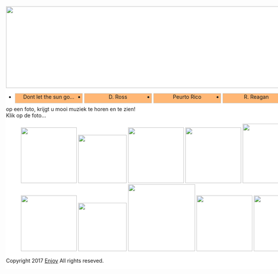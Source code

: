 <html lang="en">

<head>
<title> WEBSITE IN NOTEPAD</title>

<link rel="stylesheet" type="text/css" href="css/legend.css"/>
<style> type="text/css3">
body{
font-family: 'lucida-grande' , tahoma , verdana , arian , sans-serif;
background-color:#B5B11D;
}
#container{
width:1180px;
margin:0 auto;
padding:1px;
background-color:#fff;
}

#navigation{
height:60px;
border:3px solid #e3e3e3;
margin-top:5px;
background-image:url(../image/08.jpg);
}

ul#navmenu{
list-style-type:none;
font-size:16px;
}
ul#navmenu li{
width=200px;
text-align:center;
float:left;
margin-right:4px;
}
ul#navmenu a {
text-decoration:none;
display:block;
width:180px;
height:25px;
background-color:#FFB775;
border:1px solid #ccc;
border-radius: 1px;
}
#banner{

}

#content-area{
float:left;
width:100px
margin:20px 0 20px 0;
padding:10px;
border:3px solid #e3e3e3;
color:white
}

.imgLeft{
float:left;
margin:0px 10px 10px 0;
padding:5px;
}

.imgRight{
float:right;
margin:0px 10px 10px 0;
padding:5px;
}

#sidebar{
float:left;
width:1155px;
margin:50px 10px 50px 10px;
border:3px solid #e3e3e3;
}

#footer{

clear:both;
width:auto;
height:20px;
padding:20px;
background-image:url(../image/08.jpg);
color:blue;
text-align:center;
}
</style>

</head>
<body>
<div id ="container">  
<div> <img src="http://www.odbornecasopisy.cz/imagesold/e1206481.gif" height="220px" width="1480px" >
</div> 
<div id="navigation">

<ul id="navmenu">
<li> <a href="https://www.youtube.com/watch?v=RsKqMNDoR4o&list=RDRsKqMNDoR4o"> Dont let the sun go... </a></li>
<li> <a href="https://nl.wikipedia.org/wiki/Diana_Ross_(zangeres)"> D. Ross</a></li>
<li> <a href="http://www.seepuertorico.com/"> Peurto Rico </a></li>
<li> <a href="https://en.wikipedia.org/wiki/Ronald_Reagan_Presidential_Library"> R. Reagan </a></li>
<li> <a href="http://www.biography.com/people/pel%C3%A9-39221#synopsis"> Pelé </a></li>
<li> <a href="https://www.youtube.com/watch?v=drN314UIqVA"> Zamfir </a></li>

</ul>

</div>
<div id="banner"> </div>
<p>Als u klikt op een foto, krijgt u mooi muziek te horen en te zien!<br> Klik op de foto...  </p>
<div id="content_area">

<div id="sidebar">
<figure>
<a href="https://www.youtube.com/watch?v=JM_R1R28kLM">
<img src="http://previews.123rf.com/images/goodluz/goodluz1301/goodluz130100127/17161298-Cheerful-married-couple-standing-on-the-beach-Stock-Photo-wedding-bride-couple.jpg" width="150px"></a>

<a href="https://www.youtube.com/watch?v=YXnjy5YlDwk/">
<img src="http://www.fhotels.net/Admin/PHOTOS/Hotels/3153/3153_1_18.jpg" width="130px"></a>

<a href="https://www.youtube.com/watch?v=8kAU3B9Pi_U">
<img src="https://images.pexels.com/photos/201958/pexels-photo-201958.jpeg?w=940&h=650&auto=compress&cs=tinysrgb" width="150px"></a>

<a href="https://www.youtube.com/watch?v=1bGOgY1CmiU">
<img src="http://static.panoramio.com/photos/large/3904971.jpg" width="150px"></a>

<a href="https://www.youtube.com/watch?v=drN314UIqVA">
<img src="http://img.ezinemark.com/imagemanager2/files/30003693/2011/03/2011-03-28-10-20-04-10-colorful-flowers-carpet-in-the-keukenhof-park-jus.jpeg" width="160px"></a>


<a href="https://www.youtube.com/watch?v=_fHHI2T4KG8">
<img src="http://i.myegy.to/images/eb5a0492a4aa.original.jpeg" width="150px"></a><br>


<a href="https://www.youtube.com/watch?v=gQK9k42ongU"> 
<img src="http://logok.org/wp-content/uploads/2014/11/Sprite-logo-old.png" width="150px"></a>


<a href="https://www.youtube.com/watch?v=yTapoA5RQyo"> 
<img src="https://s-media-cache-ak0.pinimg.com/736x/9d/22/f2/9d22f2d0f44742b03134747cf338ca67.jpg" width="130px"></a>

<a href="https://www.youtube.com/watch?v=dHxtYi68qWs"> 
<img src="http://vignette4.wikia.nocookie.net/rio/images/6/65/Statue-of-Jesus-Christ-The-Redeemer-Rio-de-Janeiro-Brazil.jpg/revision/latest?cb=20150628130733" width="180px"></a>

<a href="https://www.youtube.com/watch?v=S4ZWD_0VRK8"> 
<img src="https://www.visitaruba.com/readBlob.do?id=4340" width="150px"></a>

<a href="https://www.youtube.com/watch?v=VJaRBKPX9pM"> 
<img src="http://4.bp.blogspot.com/-rygCzSqBtg8/U423cS-NkrI/AAAAAAAAGvw/-493uWUBc2c/s1600/2014-worldcup-football-fifa-football-worldcup-fifa-worldcup-football-worldcup-live-worldcup-2014-worldcup-live.jpg" width="150px"></a>


</div>
<div id="footer">
<p> Copyright 2017 <a href="http://www.smtutot.com/html5" target="_blank" >Enjoy</a> All rights reseved.</p>
</div>
